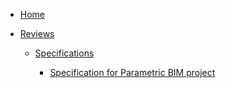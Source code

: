 <!-- docs/_sidebar.md -->

* [Home](/)

* [Reviews](/reviews/)
       
    * [Specifications](/specs/)

        * [Specification for Parametric BIM project](/specs/E043-Parametric_BIM_project.md "Parametric BIM overpass spec")